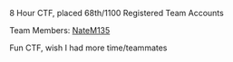 8 Hour CTF, placed 68th/1100 Registered Team Accounts

Team Members:
[NateM135](https://github.com/NateM135)

Fun CTF, wish I had more time/teammates